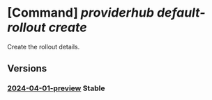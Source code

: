 # [Command] _providerhub default-rollout create_

Create the rollout details.

## Versions

### [2024-04-01-preview](/Resources/mgmt-plane/L3N1YnNjcmlwdGlvbnMve30vcHJvdmlkZXJzL21pY3Jvc29mdC5wcm92aWRlcmh1Yi9wcm92aWRlcnJlZ2lzdHJhdGlvbnMve30vZGVmYXVsdHJvbGxvdXRzL3t9/2024-04-01-preview.xml) **Stable**

<!-- mgmt-plane /subscriptions/{}/providers/microsoft.providerhub/providerregistrations/{}/defaultrollouts/{} 2024-04-01-preview -->
